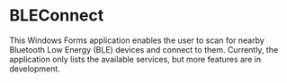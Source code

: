 # BLEConnect

This Windows Forms application enables the user to scan for nearby Bluetooth Low Energy (BLE) devices and connect to them. Currently, the application only lists the available services, but more features are in development.
